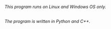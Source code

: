 ###### This program runs on Linux and Windows OS only.
###### The program is written in Python and C++. 
